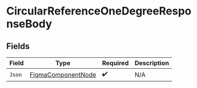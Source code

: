 # CircularReferenceOneDegreeResponseBody


## Fields

| Field                                                           | Type                                                            | Required                                                        | Description                                                     |
| --------------------------------------------------------------- | --------------------------------------------------------------- | --------------------------------------------------------------- | --------------------------------------------------------------- |
| `Json`                                                          | [FigmaComponentNode](../../Models/Shared/FigmaComponentNode.md) | :heavy_check_mark:                                              | N/A                                                             |